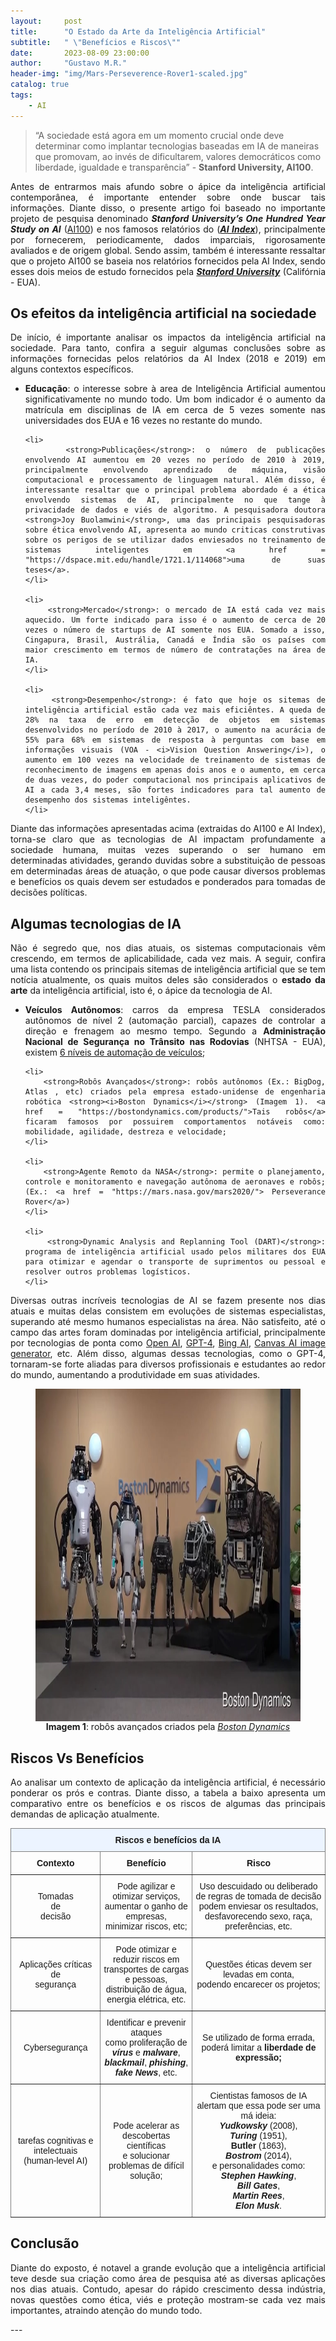 ```yaml
---
layout:     post
title:      "O Estado da Arte da Inteligência Artificial"
subtitle:   " \"Benefícios e Riscos\""
date:       2023-08-09 23:00:00
author:     "Gustavo M.R."
header-img: "img/Mars-Perseverence-Rover1-scaled.jpg"
catalog: true
tags:
    - AI
---
```

> “A sociedade está agora em um momento crucial onde deve determinar como implantar tecnologias baseadas em IA de maneiras que promovam, ao invés de dificultarem, valores democráticos como liberdade, igualdade e transparência” - <strong>Stanford University, AI100</strong>.

<p align = "justify">
    Antes de entrarmos mais afundo sobre o ápice da inteligência artificial contemporânea, é importante entender sobre onde buscar tais informações. Diante disso, o presente artigo foi baseado no importante projeto de pesquisa denominado <strong><i>Stanford University’s One Hundred Year Study on AI</i></strong> (<a href = "https://ai100.stanford.edu/">AI100</a>) e nos famosos relatórios do (<a href = "https://aiindex.stanford.edu/"><strong><i>AI Index</i></strong></a>), principalmente por fornecerem, periodicamente, dados imparciais, rigorosamente avaliados e de origem global. Sendo assim, também é interessante ressaltar que o projeto AI100 se baseia nos relatórios fornecidos pela AI Index, sendo esses dois meios de estudo fornecidos pela <a href = "https://www.stanford.edu/"><strong><i>Stanford University</i></strong></a> (Califórnia - EUA).
</p>

## Os efeitos da inteligência artificial na sociedade

<p align = "justify">
    De início, é importante analisar os impactos da inteligência artificial na sociedade. Para tanto, confira a seguir algumas conclusões sobre as informações fornecidas pelos relatórios da AI Index (2018 e 2019) em alguns contextos específicos.
</p>

<ul align = "justify">
    <li>
        <strong>Educação</strong>: o interesse sobre à area de Inteligência Artificial aumentou significativamente no mundo todo. Um bom indicador é o aumento da matrícula em disciplinas de IA em cerca de 5 vezes somente nas universidades dos EUA e 16 vezes no restante do mundo. 
    </li>

    <li>
        <strong>Publicações</strong>: o número de publicações envolvendo AI aumentou em 20 vezes no período de 2010 à 2019, principalmente envolvendo aprendizado de máquina, visão computacional e processamento de linguagem natural. Além disso, é interessante resaltar que o principal problema abordado é a ética envolvendo sistemas de AI, principalmente no que tange à privacidade de dados e viés de algoritmo. A pesquisadora doutora <strong>Joy Buolamwini</strong>, uma das principais pesquisadoras sobre ética envolvendo AI, apresenta ao mundo criticas construtivas sobre os perigos de se utilizar dados enviesados no treinamento de sistemas inteligentes em <a href = "https://dspace.mit.edu/handle/1721.1/114068">uma de suas teses</a>.
    </li>

    <li>
        <strong>Mercado</strong>: o mercado de IA está cada vez mais aquecido. Um forte indicado para isso é o aumento de cerca de 20 vezes o número de startups de AI somente nos EUA. Somado a isso, Cingapura, Brasil, Austrália, Canadá e Índia são os países com maior crescimento em termos de número de contratações na área de IA.
    </li> 

    <li>
        <strong>Desempenho</strong>: é fato que hoje os sitemas de inteligência artificial estão cada vez mais eficiêntes. A queda de 28% na taxa de erro em detecção de objetos em sistemas desenvolvidos no período de 2010 à 2017, o aumento na acurácia de 55% para 68% em sistemas de resposta à perguntas com base em informações visuais (VOA - <i>Vision Question Answering</i>), o aumento em 100 vezes na velocidade de treinamento de sistemas de reconhecimento de imagens em apenas dois anos e o aumento, em cerca de duas vezes, do poder computacional nos principais aplicativos de AI a cada 3,4 meses, são fortes indicadores para tal aumento de desempenho dos sistemas inteligêntes.
    </li>  
</ul>

<p align = "justify">
    Diante das informações apresentadas acima (extraidas do AI100 e AI Index), torna-se claro que as tecnologias de AI impactam profundamente a sociedade humana, muitas vezes superando o ser humano em determinadas atividades, gerando duvidas sobre a substituição de pessoas em determinadas áreas de atuação, o que pode causar diversos problemas e benefícios os quais devem ser estudados e ponderados para tomadas de decisões políticas. 
</p>

## Algumas tecnologias de IA

<p align = "justify">
    Não é segredo que, nos dias atuais, os sistemas computacionais vêm crescendo, em termos de aplicabilidade, cada vez mais. A seguir, confira uma lista contendo os principais sitemas de inteligência artificial que se tem notícia atualmente, os quais muitos deles são considerados o <strong>estado da arte</strong> da inteligência artificial, isto é, o ápice da tecnologia de AI.
</p>

<ul align = "justify">
    <li>
        <strong>Veículos Autônomos</strong>: carros da empresa TESLA considerados autônomos de nível 2 (automação parcial), capazes de controlar a direção e frenagem ao mesmo tempo. Segundo a <strong>Administração Nacional de Segurança no Trânsito nas Rodovias</strong> (NHTSA - EUA), existem <a href = "https://proximonivel.embratel.com.br/voce-conhece-os-6-niveis-de-um-carro-autonomo/">6 níveis de automação de veículos</a>;
    </li>

    <li>
        <strong>Robôs Avançados</strong>: robôs autônomos (Ex.: BigDog, Atlas , etc) criados pela empresa estado-unidense de engenharia robótica <strong><i>Boston Dynamics</i></strong> (Imagem 1). <a href = "https://bostondynamics.com/products/">Tais robôs</a> ficaram famosos por possuirem comportamentos notáveis como: mobilidade, agilidade, destreza e velocidade;
    </li>

    <li>
        <strong>Agente Remoto da NASA</strong>: permite o planejamento, controle e monitoramento e navegação autônoma de aeronaves e robôs; (Ex.: <a href = "https://mars.nasa.gov/mars2020/"> Perseverance Rover</a>)
    </li>

    <li>
        <strong>Dynamic Analysis and Replanning Tool (DART)</strong>: programa de inteligência artificial usado pelos militares dos EUA para otimizar e agendar o transporte de suprimentos ou pessoal e resolver outros problemas logísticos.
    </li>

</ul>

<p align = "justify">
    Diversas outras incríveis tecnologias de AI se fazem presente nos dias atuais e muitas delas  consistem em evoluções de sistemas especialistas, superando até mesmo humanos especialistas na área. Não satisfeito, até o campo das artes foram dominadas por inteligência artificial, principalmente por tecnologias de ponta como <a href = "https://openai.com/">Open AI</a>, <a href = "https://openai.com/research/gpt-4">GPT-4</a>, <a href = "https://www.bing.com/search?q=Bing%20AI&showconv=1&form=MW00X7">Bing AI</a>, <a href = "https://www.canva.com/pt_br/gerador-imagem-ia/">Canvas AI image generator</a>, etc. Além disso, algumas dessas tecnologias, como o GPT-4, tornaram-se forte aliadas para diversos profissionais e estudantes ao redor do mundo, aumentando a produtividade em suas atividades.
</p>

<figure>
    <img src="/img/Boston_Dynamics_robots.jpg"  width="624" height="532" align = "center">
    <figcaption align = "center"><strong>Imagem 1</strong>: robôs avançados criados pela <a href = "https://bostondynamics.com/"><i>Boston Dynamics</i></a></figcaption>
</figure>

## Riscos Vs Benefícios

<p align = "justify">
    Ao analisar um contexto de aplicação da inteligência artificial, é necessário ponderar os prós e contras. Diante disso, a tabela a baixo apresenta um comparativo entre os benefícios e os riscos de algumas das principais demandas de aplicação atualmente.
</p>

<!-- Tabela gerada por meio do site https://www.tablesgenerator.com/html_tables -->
<style type="text/css">
.tg  {border-collapse:collapse;border-spacing:0;}
.tg td{border-color:black;border-style:solid;border-width:1px;font-family:sans-serif, sans-serif;font-size:14px;
  overflow:hidden;padding:10px 5px;word-break:normal;}
.tg th{border-color:black;border-style:solid;border-width:1px;font-family:sans-serif, sans-serif;font-size:14px;
  font-weight:normal;overflow:hidden;padding:10px 5px;word-break:normal;}
.tg .tg-9wq8{border-color:inherit;text-align:center;vertical-align:middle}
.tg .tg-e7kw{background-color:#ecf4ff;border-color:inherit;font-weight:bold;text-align:center;vertical-align:middle}
.tg .tg-uzvj{border-color:inherit;font-weight:bold;text-align:center;vertical-align:middle}
</style>
<table class="tg">
<thead>
  <tr>
    <th class="tg-e7kw" colspan="3">Riscos e benefícios da IA</th>
  </tr>
</thead>
<tbody>
  <tr>
    <td class="tg-uzvj">Contexto</td>
    <td class="tg-uzvj">Benefício</td>
    <td class="tg-uzvj">Risco</td>
  </tr>
  <tr>
    <td class="tg-9wq8">Tomadas <br>de <br>decisão</td>
    <td class="tg-9wq8">Pode agilizar e otimizar serviços, <br>aumentar o ganho de empresas,<br> minimizar riscos, etc;</td>
    <td class="tg-9wq8">Uso descuidado ou deliberado de regras de tomada de decisão <br>podem enviesar os resultados,<br> desfavorecendo sexo, raça, preferências, etc.</td>
  </tr>
  <tr>
    <td class="tg-9wq8">Aplicações críticas <br>de <br>segurança</td>
    <td class="tg-9wq8">Pode otimizar e reduzir riscos em<br> transportes de cargas e pessoas,<br> distribuição de água, energia elétrica, etc.</td>
    <td class="tg-9wq8">Questões éticas devem ser levadas em conta,<br>podendo encarecer os projetos;</td>
  </tr>
  <tr>
    <td class="tg-9wq8">Cybersegurança</td>
    <td class="tg-9wq8">Identificar e prevenir ataques <br>como proliferação de <span style="font-weight:bold;font-style:italic">vírus</span> e <span style="font-weight:bold;font-style:italic">malware</span>,<br> <span style="font-weight:bold;font-style:italic">blackmail</span>, <span style="font-weight:bold;font-style:italic">phishing</span>, <span style="font-weight:bold;font-style:italic">fake News</span>, etc.</td>
    <td class="tg-9wq8">Se utilizado de forma errada, <br>poderá limitar a <span style="font-weight:bold">liberdade de expressão;</span></td>
  </tr>
  <tr>
    <td class="tg-9wq8"><span style="font-style:normal">tarefas cognitivas e intelectuais </span><br>(human-level AI)</td>
    <td class="tg-9wq8">Pode acelerar as descobertas científicas <br>e solucionar problemas de difícil solução;</td>
    <td class="tg-9wq8">Cientistas famosos de IA alertam que essa pode ser uma má ideia: <br><span style="font-weight:bold;font-style:italic">Yudkowsky</span> (2008), <br><span style="font-weight:bold;font-style:italic">Turing</span> (1951), <br><span style="font-weight:bold">Butler</span> (1863), <br><span style="font-weight:bold;font-style:italic">Bostrom</span> (2014),<br> e personalidades como: <br><span style="font-weight:bold;font-style:italic">Stephen Hawking</span>,<br> <span style="font-weight:bold;font-style:italic">Bill Gates</span>,<br> <span style="font-weight:bold;font-style:italic">Martin Rees</span>, <br><span style="font-weight:bold;font-style:italic">Elon Musk</span>.<br></td>
  </tr>
</tbody>
</table>

## Conclusão

<p align = "justify">
    Diante do exposto, é notavel a grande evolução que a inteligência artificial teve desde sua criação como área de pesquisa até as diversas aplicações nos dias atuais. Contudo, apesar do rápido crescimento dessa indústria, novas questões como ética, viés e proteção mostram-se cada vez mais importantes, atraindo atenção do mundo todo.
</p>
---